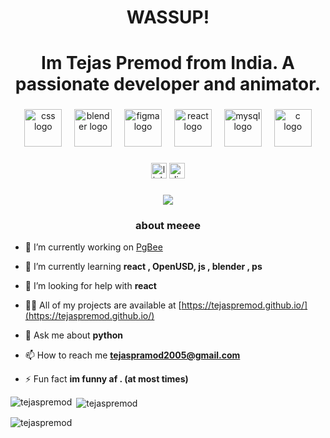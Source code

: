 <h1 align="center">WASSUP!</h1>
<h1 align="center">Im Tejas Premod from India. A passionate developer and animator.</h1>

###

<div align="center">
  <img src="https://skillicons.dev/icons?i=css" height="60" alt="css logo"  />
  <img width="12" />
  <img src="https://skillicons.dev/icons?i=blender" height="60" alt="blender logo"  />
  <img width="12" />
  <img src="https://skillicons.dev/icons?i=figma" height="60" alt="figma logo"  />
  <img width="12" />
  <img src="https://skillicons.dev/icons?i=react" height="60" alt="react logo"  />
  <img width="12" />
  <img src="https://skillicons.dev/icons?i=mysql" height="60" alt="mysql logo"  />
  <img width="12" />
  <img src="https://skillicons.dev/icons?i=c" height="60" alt="c logo"  />
</div>

###

<div align="center">
  <a href="https://linkedin.com/in/tejas-pramod-7856342b1" target="blank"><img src="https://img.shields.io/static/v1?message=LinkedIn&logo=linkedin&label=&color=0077B5&logoColor=white&labelColor=&style=for-the-badge" height="25" alt="linkedin logo"  /></a>
  <img src="https://img.shields.io/static/v1?message=Instagram&logo=instagram&label=&color=C13584&logoColor=white&labelColor=&style=for-the-badge" height="25" alt="discord logo"  />
</div>

###


<div align ="center">
  <img src="https://media2.giphy.com/media/v1.Y2lkPTc5MGI3NjExdmF5OXFjaHlmYmdmNjBrZGtxam5oNW9icjk3M2ZmcWF2enptbXZncCZlcD12MV9pbnRlcm5hbF9naWZfYnlfaWQmY3Q9Zw/ramBbsu5kGc8AJHd1h/giphy.gif">
</div>

###
<h3 align="center">about meeee </h3>

- 🔭 I’m currently working on [PgBee](https://github.com/PgBee)

- 🌱 I’m currently learning **react , OpenUSD, js , blender , ps**

- 🤝 I’m looking for help with **react**

- 👨‍💻 All of my projects are available at [https://tejaspremod.github.io/](https://tejaspremod.github.io/)

- 💬 Ask me about **python**

- 📫 How to reach me **tejaspramod2005@gmail.com**

- ⚡ Fun fact **im funny af . (at most times)**

<p><img align="left" src="https://github-readme-stats.vercel.app/api/top-langs?username=tejaspremod&show_icons=true&locale=en&layout=compact" alt="tejaspremod" /></p>

<p>&nbsp;<img align="center" src="https://github-readme-stats.vercel.app/api?username=tejaspremod&show_icons=true&locale=en" alt="tejaspremod" /></p>

<p><img align="center" src="https://github-readme-streak-stats.herokuapp.com/?user=tejaspremod&" alt="tejaspremod" /></p>
